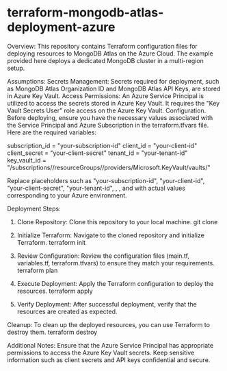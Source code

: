 # terraform-mongodb-atlas-deployment-azure

Overview:
This repository contains Terraform configuration files for deploying resources to MongoDB Atlas on the Azure Cloud. The example provided here deploys a dedicated MongoDB cluster in a multi-region setup.

Assumptions:
Secrets Management: Secrets required for deployment, such as MongoDB Atlas Organization ID and MongoDB Atlas API Keys, are stored in Azure Key Vault.
Access Permissions: An Azure Service Principal is utilized to access the secrets stored in Azure Key Vault. It requires the "Key Vault Secrets User" role access on the Azure Key Vault.
Configuration. Before deploying, ensure you have the necessary values associated with the Service Principal and Azure Subscription in the terraform.tfvars file. Here are the required variables:

subscription_id = "your-subscription-id"
client_id       = "your-client-id"
client_secret   = "your-client-secret"
tenant_id       = "your-tenant-id"
key_vault_id    = "/subscriptions/<subscription-id>/resourceGroups/<resource-group-name>/providers/Microsoft.KeyVault/vaults/<key-vault-name>"

Replace placeholders such as "your-subscription-id", "your-client-id", "your-client-secret", "your-tenant-id", <subscription-id>, <resource-group-name>, and <key-vault-name> with actual values corresponding to your Azure environment.

Deployment Steps:
1. Clone Repository: Clone this repository to your local machine.
git clone <repository-url>

2. Initialize Terraform: Navigate to the cloned repository and initialize Terraform.
terraform init

3. Review Configuration: Review the configuration files (main.tf, variables.tf, terraform.tfvars) to ensure they match your requirements.
terraform plan

4. Execute Deployment: Apply the Terraform configuration to deploy the resources.
terraform apply

5. Verify Deployment: After successful deployment, verify that the resources are created as expected.

Cleanup:
To clean up the deployed resources, you can use Terraform to destroy them.
terraform destroy

Additional Notes:
Ensure that the Azure Service Principal has appropriate permissions to access the Azure Key Vault secrets.
Keep sensitive information such as client secrets and API keys confidential and secure.
